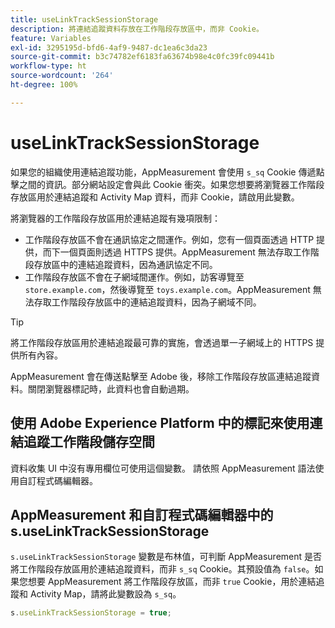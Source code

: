 ```yaml
---
title: useLinkTrackSessionStorage
description: 將連結追蹤資料存放在工作階段存放區中，而非 Cookie。
feature: Variables
exl-id: 3295195d-bfd6-4af9-9487-dc1ea6c3da23
source-git-commit: b3c74782ef6183fa63674b98e4c0fc39fc09441b
workflow-type: ht
source-wordcount: '264'
ht-degree: 100%

---
```


# useLinkTrackSessionStorage

如果您的組織使用連結追蹤功能，AppMeasurement 會使用 `s_sq` Cookie 傳遞點擊之間的資訊。部分網站設定會與此 Cookie 衝突。如果您想要將瀏覽器工作階段存放區用於連結追蹤和 Activity Map 資料，而非 Cookie，請啟用此變數。

將瀏覽器的工作階段存放區用於連結追蹤有幾項限制：

* 工作階段存放區不會在通訊協定之間運作。例如，您有一個頁面透過 HTTP 提供，而下一個頁面則透過 HTTPS 提供。AppMeasurement 無法存取工作階段存放區中的連結追蹤資料，因為通訊協定不同。
* 工作階段存放區不會在子網域間運作。例如，訪客導覽至 `store.example.com`，然後導覽至 `toys.example.com`。AppMeasurement 無法存取工作階段存放區中的連結追蹤資料，因為子網域不同。

>[!TIP]
>
> 將工作階段存放區用於連結追蹤最可靠的實施，會透過單一子網域上的 HTTPS 提供所有內容。

AppMeasurement 會在傳送點擊至 Adobe 後，移除工作階段存放區連結追蹤資料。關閉瀏覽器標記時，此資料也會自動過期。

## 使用 Adobe Experience Platform 中的標記來使用連結追蹤工作階段儲存空間

資料收集 UI 中沒有專用欄位可使用這個變數。 請依照 AppMeasurement 語法使用自訂程式碼編輯器。

## AppMeasurement 和自訂程式碼編輯器中的 s.useLinkTrackSessionStorage

`s.useLinkTrackSessionStorage` 變數是布林值，可判斷 AppMeasurement 是否將工作階段存放區用於連結追蹤資料，而非 `s_sq` Cookie。其預設值為 `false`。如果您想要 AppMeasurement 將工作階段存放區，而非 `true` Cookie，用於連結追蹤和 Activity Map，請將此變數設為 `s_sq`。

```js
s.useLinkTrackSessionStorage = true;
```
